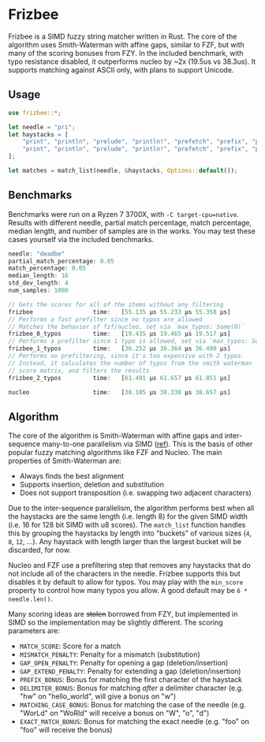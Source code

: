 # Frizbee

Frizbee is a SIMD fuzzy string matcher written in Rust. The core of the algorithm uses Smith-Waterman with affine gaps, similar to FZF, but with many of the scoring bonuses from FZY. In the included benchmark, with typo resistance disabled, it outperforms nucleo by ~2x (19.5us vs 38.3us). It supports matching against ASCII only, with plans to support Unicode.

## Usage

```rust
use frizbee::*;

let needle = "pri";
let haystacks = [
    "print", "println", "prelude", "println!", "prefetch", "prefix", "prefix!", "print!",
    "print", "println", "prelude", "println!", "prefetch", "prefix", "prefix!", "print!",
];

let matches = match_list(needle, &haystacks, Options::default());
```

## Benchmarks

Benchmarks were run on a Ryzen 7 3700X, with `-C target-cpu=native`. Results with different needle, partial match percentage, match percentage, median length, and number of samples are in the works. You may test these cases yourself via the included benchmarks.

```rust
needle: "deadbe"
partial_match_percentage: 0.05
match_percentage: 0.05
median_length: 16
std_dev_length: 4
num_samples: 1000

// Gets the scores for all of the items without any filtering
frizbee                 time:   [55.135 µs 55.233 µs 55.358 µs]
// Performs a fast prefilter since no typos are allowed
// Matches the behavior of fzf/nucleo, set via `max_typos: Some(0)`
frizbee_0_typos         time:   [19.435 µs 19.465 µs 19.517 µs]
// Performs a prefilter since 1 typo is allowed, set via `max_typos: Some(1)`
frizbee_1_typos         time:   [36.252 µs 36.364 µs 36.498 µs]
// Performs no prefiltering, since it's too expensive with 2 typos.
// Instead, it calculates the number of typos from the smith waterman
// score matrix, and filters the results
frizbee_2_typos         time:   [61.491 µs 61.657 µs 61.851 µs]

nucleo                  time:   [38.105 µs 38.338 µs 38.657 µs]
```

## Algorithm

The core of the algorithm is Smith-Waterman with affine gaps and inter-sequence many-to-one parallelism via SIMD ([ref](https://pmc.ncbi.nlm.nih.gov/articles/PMC8419822/#Sec13)). This is the basis of other popular fuzzy matching algorithms like FZF and Nucleo. The main properties of Smith-Waterman are:

- Always finds the best alignment 
- Supports insertion, deletion and substitution
- Does not support transposition (i.e. swapping two adjacent characters)

Due to the inter-sequence parallelism, the algorithm performs best when all the haystacks are the same length (i.e. length 8) for the given SIMD width (i.e. 16 for 128 bit SIMD with u8 scores). The `match_list` function handles this by grouping the haystacks by length into "buckets" of various sizes (`4`, `8`, `12`, ...). Any haystack with length larger than the largest bucket will be discarded, for now.

Nucleo and FZF use a prefiltering step that removes any haystacks that do not include all of the characters in the needle. Frizbee supports this but disables it by default to allow for typos. You may play with the `min_score` property to control how many typos you allow. A good default may be `6 * needle.len()`.

Many scoring ideas are ~~stolen~~ borrowed from FZY, but implemented in SIMD so the implementation may be slightly different. The scoring parameters are:

- `MATCH_SCORE`: Score for a match
- `MISMATCH_PENALTY`: Penalty for a mismatch (substitution)
- `GAP_OPEN_PENALTY`: Penalty for opening a gap (deletion/insertion)
- `GAP_EXTEND_PENALTY`: Penalty for extending a gap (deletion/insertion)
- `PREFIX_BONUS`: Bonus for matching the first character of the haystack
- `DELIMITER_BONUS`: Bonus for matching _after_ a delimiter character (e.g. "hw" on "hello_world", will give a bonus on "w")
- `MATCHING_CASE_BONUS`: Bonus for matching the case of the needle (e.g. "WorLd" on "WoRld" will receive a bonus on "W", "o", "d")
- `EXACT_MATCH_BONUS`: Bonus for matching the exact needle (e.g. "foo" on "foo" will receive the bonus)
